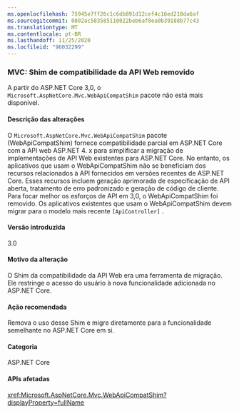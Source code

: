 ```yaml
---
ms.openlocfilehash: 75945e7ff26c1c6db891d12cef4c16ed210da6af
ms.sourcegitcommit: 0802ac583585110022beb6af8ea0b39188b77c43
ms.translationtype: MT
ms.contentlocale: pt-BR
ms.lasthandoff: 11/25/2020
ms.locfileid: "96032299"
---
```

### <a name="mvc-web-api-compatibility-shim-removed"></a>MVC: Shim de compatibilidade da API Web removido

A partir do ASP.NET Core 3,0, o `Microsoft.AspNetCore.Mvc.WebApiCompatShim` pacote não está mais disponível.

#### <a name="change-description"></a>Descrição das alterações

O `Microsoft.AspNetCore.Mvc.WebApiCompatShim` pacote (WebApiCompatShim) fornece compatibilidade parcial em ASP.NET Core com a API web ASP.NET 4. x para simplificar a migração de implementações de API Web existentes para ASP.NET Core. No entanto, os aplicativos que usam o WebApiCompatShim não se beneficiam dos recursos relacionados à API fornecidos em versões recentes de ASP.NET Core. Esses recursos incluem geração aprimorada de especificação de API aberta, tratamento de erro padronizado e geração de código de cliente. Para focar melhor os esforços de API em 3,0, o WebApiCompatShim foi removido. Os aplicativos existentes que usam o WebApiCompatShim devem migrar para o modelo mais recente `[ApiController]` .

#### <a name="version-introduced"></a>Versão introduzida

3.0

#### <a name="reason-for-change"></a>Motivo da alteração

O Shim da compatibilidade da API Web era uma ferramenta de migração. Ele restringe o acesso do usuário à nova funcionalidade adicionada no ASP.NET Core.

#### <a name="recommended-action"></a>Ação recomendada

Remova o uso desse Shim e migre diretamente para a funcionalidade semelhante no ASP.NET Core em si.

#### <a name="category"></a>Categoria

ASP.NET Core

#### <a name="affected-apis"></a>APIs afetadas

<xref:Microsoft.AspNetCore.Mvc.WebApiCompatShim?displayProperty=fullName>

<!--

#### Affected APIs

N:Microsoft.AspNetCore.Mvc.WebApiCompatShim

-->

